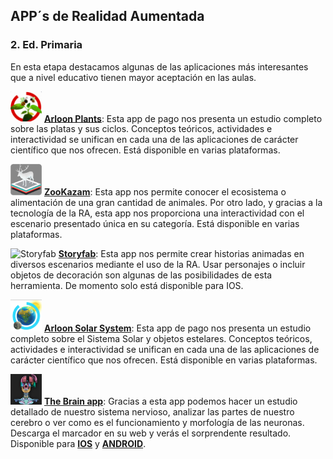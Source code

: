 ## APP´s de Realidad Aumentada

### 2\. Ed. Primaria

En esta etapa destacamos algunas de las aplicaciones más interesantes que a nivel educativo tienen mayor aceptación en las aulas.


<img src='img/1.png' alt='Arllon Plants' width='50'/> **[Arloon Plants](http://www.arloon.com/)**: Esta app de pago nos presenta un estudio completo sobre las platas y sus ciclos. Conceptos teóricos, actividades e interactividad se unifican en cada una de las aplicaciones de carácter científico que nos ofrecen. Está disponible en varias plataformas.

  

<img src='img/unnamed.png' alt='ZooKazam' width='50'/> **[ZooKazam](http://www.zookazam.com/)**: Esta app nos permite conocer el ecosistema o alimentación de una gran cantidad de animales. Por otro lado, y gracias a la tecnología de la RA, esta app nos proporciona una interactividad con el escenario presentado única en su categoría. Está disponible en varias plataformas.

<img src="https://moodle.catedu.es/pluginfile.php/5105/mod_book/chapter/14/photo.jpg" alt="Storyfab" width="50"/>  **[Storyfab](http://www.story-fab.com/)**: Esta app nos permite crear historias animadas en diversos escenarios mediante el uso de la RA. Usar personajes o incluir objetos de decoración son algunas de las posibilidades de esta herramienta. De momento solo está disponible para IOS.

<img src='img/arloon-solar-system.png' alt='Arloon Solar System' width='50'/> **[Arloon Solar System](http://www.arloon.com/)**: Esta app de pago nos presenta un estudio completo sobre el Sistema Solar y objetos estelares. Conceptos teóricos, actividades e interactividad se unifican en cada una de las aplicaciones de carácter científico que nos ofrecen. Está disponible en varias plataformas.  

<img src='img/the-brain-app.png' alt='The Brain App' width='50'/> **[The Brain app](http://harmony.co.uk/project/the-brain-in-3d/)**: Gracias a esta app podemos hacer un estudio detallado de nuestro sistema nervioso, analizar las partes de nuestro cerebro o ver como es el funcionamiento y morfología de las neuronas. Descarga el marcador en su web y verás el sorprendente resultado. Disponible para **[IOS](https://itunes.apple.com/es/app/the-brain-ar-app/id680599952?ls=1&mt=8)** y **[ANDROID](https://play.google.com/store/apps/details?id=uk.co.harmony.brainapp)**.